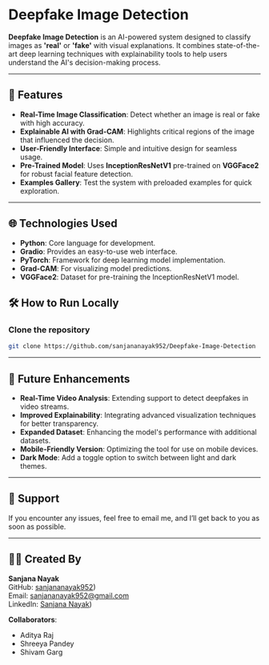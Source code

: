 # Deepfake Image Detection


<strong>Deepfake Image Detection</strong> is an AI-powered system designed to classify images as **'real'** or **'fake'** with visual explanations. It combines state-of-the-art deep learning techniques with explainability tools to help users understand the AI's decision-making process.

---

## 🚀 Features

- **Real-Time Image Classification**: Detect whether an image is real or fake with high accuracy.
- **Explainable AI with Grad-CAM**: Highlights critical regions of the image that influenced the decision.
- **User-Friendly Interface**: Simple and intuitive design for seamless usage.
- **Pre-Trained Model**: Uses **InceptionResNetV1** pre-trained on **VGGFace2** for robust facial feature detection.
- **Examples Gallery**: Test the system with preloaded examples for quick exploration.

---

## 🌐 Technologies Used

- **Python**: Core language for development.
- **Gradio**: Provides an easy-to-use web interface.
- **PyTorch**: Framework for deep learning model implementation.
- **Grad-CAM**: For visualizing model predictions.
- **VGGFace2**: Dataset for pre-training the InceptionResNetV1 model.



## 🛠️ How to Run Locally

### Clone the repository
```bash
git clone https://github.com/sanjananayak952/Deepfake-Image-Detection
```
---

## 🔄 Future Enhancements

- **Real-Time Video Analysis**: Extending support to detect deepfakes in video streams.
- **Improved Explainability**: Integrating advanced visualization techniques for better transparency.
- **Expanded Dataset**: Enhancing the model's performance with additional datasets.
- **Mobile-Friendly Version**: Optimizing the tool for use on mobile devices.
- **Dark Mode**: Add a toggle option to switch between light and dark themes.

---

## 🙏 Support

If you encounter any issues, feel free to email me, and I’ll get back to you as soon as possible.

---

## 👨‍💻 Created By

**Sanjana Nayak**  
GitHub: [sanjananayak952](https://github.com/sanjananayak952))  
Email: [sanjananayak952@gmail.com](mailto:sanjananayak952@gmail.com)  
LinkedIn: [Sanjana Nayak](https://www.linkedin.com/in/sanjana-nayak-82a06025b/))

**Collaborators**:  
- Aditya Raj  
- Shreeya Pandey  
- Shivam Garg
